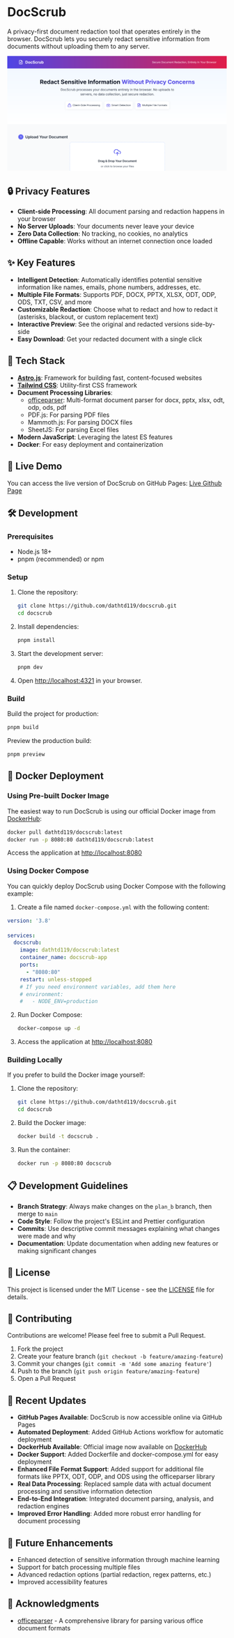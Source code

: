 # DocScrub

A privacy-first document redaction tool that operates entirely in the browser. DocScrub lets you securely redact sensitive information from documents without uploading them to any server.

![DocScrub Screenshot](./public/screenshot-0.png)

## 🔒 Privacy Features

- **Client-side Processing**: All document parsing and redaction happens in your browser
- **No Server Uploads**: Your documents never leave your device
- **Zero Data Collection**: No tracking, no cookies, no analytics
- **Offline Capable**: Works without an internet connection once loaded

## ✨ Key Features

- **Intelligent Detection**: Automatically identifies potential sensitive information like names, emails, phone numbers, addresses, etc.
- **Multiple File Formats**: Supports PDF, DOCX, PPTX, XLSX, ODT, ODP, ODS, TXT, CSV, and more
- **Customizable Redaction**: Choose what to redact and how to redact it (asterisks, blackout, or custom replacement text)
- **Interactive Preview**: See the original and redacted versions side-by-side
- **Easy Download**: Get your redacted document with a single click

## 🚀 Tech Stack

- **[Astro.js](https://astro.build/)**: Framework for building fast, content-focused websites
- **[Tailwind CSS](https://tailwindcss.com/)**: Utility-first CSS framework
- **Document Processing Libraries**:
  - [officeparser](https://www.npmjs.com/package/officeparser): Multi-format document parser for docx, pptx, xlsx, odt, odp, ods, pdf
  - PDF.js: For parsing PDF files
  - Mammoth.js: For parsing DOCX files
  - SheetJS: For parsing Excel files
- **Modern JavaScript**: Leveraging the latest ES features
- **Docker**: For easy deployment and containerization

## 📱 Live Demo

You can access the live version of DocScrub on GitHub Pages:
[Live Github Page](https://dathtd119.github.io/DocSrcub)

## 🛠️ Development

### Prerequisites

- Node.js 18+
- pnpm (recommended) or npm

### Setup

1. Clone the repository:
   ```bash
   git clone https://github.com/dathtd119/docscrub.git
   cd docscrub
   ```

2. Install dependencies:
   ```bash
   pnpm install
   ```

3. Start the development server:
   ```bash
   pnpm dev
   ```

4. Open [http://localhost:4321](http://localhost:4321) in your browser.

### Build

Build the project for production:

```bash
pnpm build
```

Preview the production build:

```bash
pnpm preview
```

## 🐳 Docker Deployment

### Using Pre-built Docker Image

The easiest way to run DocScrub is using our official Docker image from [DockerHub](https://hub.docker.com/r/dathtd119/docscrub):

```bash
docker pull dathtd119/docscrub:latest
docker run -p 8080:80 dathtd119/docscrub:latest
```

Access the application at [http://localhost:8080](http://localhost:8080)

### Using Docker Compose

You can quickly deploy DocScrub using Docker Compose with the following example:

1. Create a file named `docker-compose.yml` with the following content:

```yaml
version: '3.8'

services:
  docscrub:
    image: dathtd119/docscrub:latest
    container_name: docscrub-app
    ports:
      - "8080:80"
    restart: unless-stopped
    # If you need environment variables, add them here
    # environment:
    #   - NODE_ENV=production
```

2. Run Docker Compose:
   ```bash
   docker-compose up -d
   ```

3. Access the application at [http://localhost:8080](http://localhost:8080)

### Building Locally

If you prefer to build the Docker image yourself:

1. Clone the repository:
   ```bash
   git clone https://github.com/dathtd119/docscrub.git
   cd docscrub
   ```

2. Build the Docker image:
   ```bash
   docker build -t docscrub .
   ```

3. Run the container:
   ```bash
   docker run -p 8080:80 docscrub
   ```

## 📋 Development Guidelines

- **Branch Strategy**: Always make changes on the `plan_b` branch, then merge to `main`
- **Code Style**: Follow the project's ESLint and Prettier configuration
- **Commits**: Use descriptive commit messages explaining what changes were made and why
- **Documentation**: Update documentation when adding new features or making significant changes

## 📄 License

This project is licensed under the MIT License - see the [LICENSE](LICENSE) file for details.

## 🤝 Contributing

Contributions are welcome! Please feel free to submit a Pull Request.

1. Fork the project
2. Create your feature branch (`git checkout -b feature/amazing-feature`)
3. Commit your changes (`git commit -m 'Add some amazing feature'`)
4. Push to the branch (`git push origin feature/amazing-feature`)
5. Open a Pull Request

## 🔄 Recent Updates

- **GitHub Pages Available**: DocScrub is now accessible online via GitHub Pages
- **Automated Deployment**: Added GitHub Actions workflow for automatic deployment
- **DockerHub Available**: Official image now available on [DockerHub](https://hub.docker.com/r/dathtd119/docscrub)
- **Docker Support**: Added Dockerfile and docker-compose.yml for easy deployment
- **Enhanced File Format Support**: Added support for additional file formats like PPTX, ODT, ODP, and ODS using the officeparser library
- **Real Data Processing**: Replaced sample data with actual document processing and sensitive information detection
- **End-to-End Integration**: Integrated document parsing, analysis, and redaction engines
- **Improved Error Handling**: Added more robust error handling for document processing

## 🔮 Future Enhancements

- Enhanced detection of sensitive information through machine learning
- Support for batch processing multiple files
- Advanced redaction options (partial redaction, regex patterns, etc.)
- Improved accessibility features

## 🙏 Acknowledgments

- [officeparser](https://www.npmjs.com/package/officeparser) - A comprehensive library for parsing various office document formats
